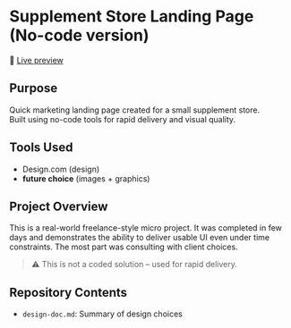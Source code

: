 # Supplement Store Landing Page (No-code version)

🔗 [Live preview]()

## Purpose
Quick marketing landing page created for a small supplement store.  
Built using no-code tools for rapid delivery and visual quality.

## Tools Used
- Design.com (design)
- **future choice** (images + graphics)

## Project Overview
This is a real-world freelance-style micro project. It was completed in few days and demonstrates the ability to deliver usable UI even under time constraints. The most part was consulting with client choices.

> ⚠️ This is not a coded solution – used for rapid delivery.

## Repository Contents
- `design-doc.md`: Summary of design choices
